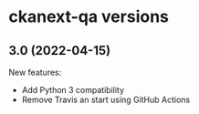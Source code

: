 # ckanext-qa versions

## 3.0 (2022-04-15)

New features:
 - Add Python 3 compatibility
 - Remove Travis an start using GitHub Actions